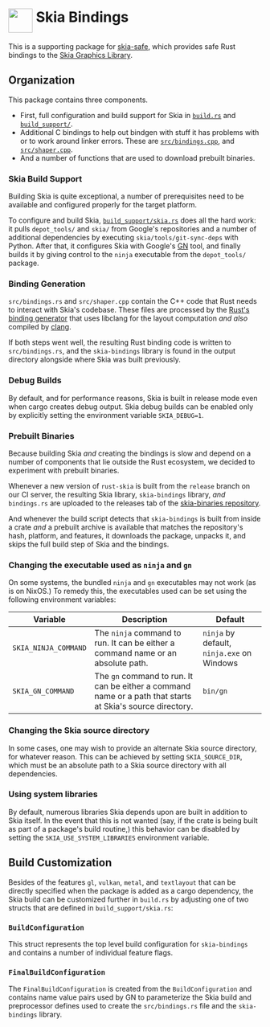 # <img alt="" width="48" align="top"  src="https://raw.githubusercontent.com/rust-skia/rust-skia/master/artwork/rust-skia-icon_512x512.png"/> Skia Bindings

This is a supporting package for [skia-safe](https://crates.io/crates/skia-safe), which provides safe Rust bindings to the [Skia Graphics Library](https://skia.org/).

## Organization

This package contains three components. 

- First, full configuration and build support for Skia in [`build.rs`](build.rs) and  [`build_support/`](build_support/).
- Additional C bindings to help out bindgen with stuff it has problems with or to work around linker errors. These are [`src/bindings.cpp`](src/bindings.cpp), and [`src/shaper.cpp`](src/shaper.cpp).
- And a number of functions that are used to download prebuilt binaries.

### Skia Build Support

Building Skia is quite exceptional, a number of prerequisites need to be available and configured properly for the target platform.

To configure and build Skia, [`build_support/skia.rs`](build_support/skia.rs) does all the hard work: it pulls `depot_tools/` and `skia/` from Google's repositories and a number of additional dependencies by executing `skia/tools/git-sync-deps` with Python. After that, it configures Skia with Google's [GN](https://gn.googlesource.com/gn/+/refs/heads/master/README.md) tool, and finally builds it by giving control to the `ninja` executable from the `depot_tools/` package.

### Binding Generation

`src/bindings.rs` and `src/shaper.cpp` contain the C++ code that Rust needs to interact with Skia's codebase. These files are processed by the [Rust's binding generator](<https://github.com/rust-lang/rust-bindgen>) that uses libclang for the layout computation _and also_ compiled by [clang](https://clang.llvm.org/).

If both steps went well, the resulting Rust binding code is written to `src/bindings.rs`, and the `skia-bindings` library is found in the output directory alongside where Skia was built previously.

### Debug Builds

By default, and for performance reasons, Skia is built in release mode even when cargo creates debug output. Skia debug builds can be enabled only by explicitly setting the environment variable `SKIA_DEBUG=1`.

### Prebuilt Binaries

Because building Skia _and_ creating the bindings is slow and depend on a number of components that lie outside the Rust ecosystem, we decided to experiment with prebuilt binaries.

Whenever a new version of `rust-skia` is built from the `release` branch on our CI server, the resulting Skia library, `skia-bindings` library, _and_ `bindings.rs` are uploaded to the releases tab of the [skia-binaries repository](<https://github.com/rust-skia/skia-binaries/releases>).

And whenever the build script detects that `skia-bindings` is built from inside a crate _and_ a prebuilt archive is available that matches the repository's hash, platform, and features, it downloads the package, unpacks it, and skips the full build step of Skia and the bindings.

### Changing the executable used as `ninja` and `gn`

On some systems, the bundled `ninja` and `gn` executables may not work (as is on NixOS.) To remedy
this, the executables used can be set using the following environment variables:

| Variable             | Description                                                                                                | Default                                    |
| -------------------- | ---------------------------------------------------------------------------------------------------------- | ------------------------------------------ |
| `SKIA_NINJA_COMMAND` | The `ninja` command to run. It can be either a command name or an absolute path.                           | `ninja` by default, `ninja.exe` on Windows |
| `SKIA_GN_COMMAND`    | The `gn` command to run. It can be either a command name or a path that starts at Skia's source directory. | `bin/gn`                                   |

### Changing the Skia source directory

In some cases, one may wish to provide an alternate Skia source directory, for whatever reason.
This can be achieved by setting `SKIA_SOURCE_DIR`, which must be an absolute path to a Skia source
directory with all dependencies.

### Using system libraries

By default, numerous libraries Skia depends upon are built in addition to Skia itself. In the event
that this is not wanted (say, if the crate is being built as part of a package's build routine,)
this behavior can be disabled by setting the `SKIA_USE_SYSTEM_LIBRARIES` environment variable.

## Build Customization

Besides of the features `gl`, `vulkan`, `metal`, and `textlayout` that can be directly specified when the package is added as a cargo dependency, the Skia build can be customized further in `build.rs` by adjusting one of two structs that are defined in `build_support/skia.rs`:

### `BuildConfiguration`

This struct represents the top level build configuration for `skia-bindings` and contains a number of individual feature flags.

### `FinalBuildConfiguration`

The `FinalBuildConfiguration` is created from the `BuildConfiguration` and contains name value pairs used by GN to parameterize the Skia build and preprocessor defines used to create the `src/bindings.rs` file and the `skia-bindings` library.

